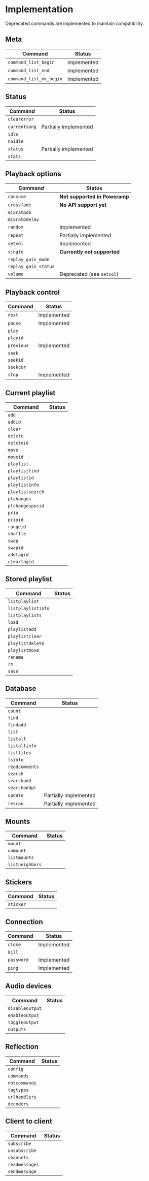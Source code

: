 # Implementation

Deprecated commands are implemented to maintain compatibility.

## Meta

| Command                   | Status |
|---------------------------|--------|
| `command_list_begin`      | Implemented |
| `command_list_end`        | Implemented |
| `command_list_ok_begin`   | Implemented |

## Status

| Command                   | Status |
|---------------------------|--------|
| `clearerror`              |  |
| `currentsong`             | Partially implemented |
| `idle`                    |  |
| `noidle`                  |  |
| `status`                  | Partially implemented |
| `stats`                   |  |

## Playback options

| Command                   | Status |
|---------------------------|--------|
| `consume`                 | **Not supported in Poweramp** |
| `crossfade`               | **No API support yet** |
| `mixrampdb`               |  |
| `mixrampdelay`            |  |
| `random`                  | Implemented |
| `repeat`                  | Partially implemented |
| `setvol`                  | Implemented |
| `single`                  | **Currently not supported** |
| `replay_gain_mode`        |  |
| `replay_gain_status`      |  |
| `volume`                  | Deprecated (see `setvol`) |

## Playback control

| Command                   | Status |
|---------------------------|--------|
| `next`                    | Implemented |
| `pause`                   | Implemented |
| `play`                    |  |
| `playid`                  |  |
| `previous`                | Implemented |
| `seek`                    |  |
| `seekid`                  |  |
| `seekcur`                 |  |
| `stop`                    | Implemented |

## Current playlist

| Command                   | Status |
|---------------------------|--------|
| `add`                     |  |
| `addid`                   |  |
| `clear`                   |  |
| `delete`                  |  |
| `deleteid`                |  |
| `move`                    |  |
| `moveid`                  |  |
| `playlist`                |  |
| `playlistfind`            |  |
| `playlistid`              |  |
| `playlistinfo`            |  |
| `playlistsearch`          |  |
| `plchanges`               |  |
| `plchangesposid`          |  |
| `prio`                    |  |
| `prioid`                  |  |
| `rangeid`                 |  |
| `shuffle`                 |  |
| `swap`                    |  |
| `swapid`                  |  |
| `addtagid`                |  |
| `cleartagid`              |  |

## Stored playlist

| Command                   | Status |
|---------------------------|--------|
| `listplaylist`            |  |
| `listplaylistinfo`        |  |
| `listplaylists`           |  |
| `load`                    |  |
| `playlistadd`             |  |
| `playlistclear`           |  |
| `playlistdelete`          |  |
| `playlistmove`            |  |
| `rename`                  |  |
| `rm`                      |  |
| `save`                    |  |

## Database

| Command                   | Status |
|---------------------------|--------|
| `count`                   |  |
| `find`                    |  |
| `findadd`                 |  |
| `list`                    |  |
| `listall`                 |  |
| `listallinfo`             |  |
| `listfiles`               |  |
| `lsinfo`                  |  |
| `readcomments`            |  |
| `search`                  |  |
| `searchadd`               |  |
| `searchaddpl`             |  |
| `update`                  | Partially implemented |
| `rescan`                  | Partially implemented |

## Mounts

| Command                   | Status |
|---------------------------|--------|
| `mount`                   |  |
| `unmount`                 |  |
| `listmounts`              |  |
| `listneighbors`           |  |

## Stickers

| Command                   | Status |
|---------------------------|--------|
| `sticker`                 |  |

## Connection

| Command                   | Status |
|---------------------------|--------|
| `close`                   | Implemented |
| `kill`                    |  |
| `password`                | Implemented |
| `ping`                    | Implemented |

## Audio devices

| Command                   | Status |
|---------------------------|--------|
| `disableoutput`           |  |
| `enableoutput`            |  |
| `toggleoutput`            |  |
| `outputs`                 |  |

## Reflection

| Command                   | Status |
|---------------------------|--------|
| `config`                  |  |
| `commands`                |  |
| `notcommands`             |  |
| `tagtypes`                |  |
| `urlhandlers`             |  |
| `decoders`                |  |

## Client to client

| Command                   | Status |
|---------------------------|--------|
| `subscribe`               |  |
| `unsubscribe`             |  |
| `channels`                |  |
| `readmessages`            |  |
| `sendmessage`             |  |
